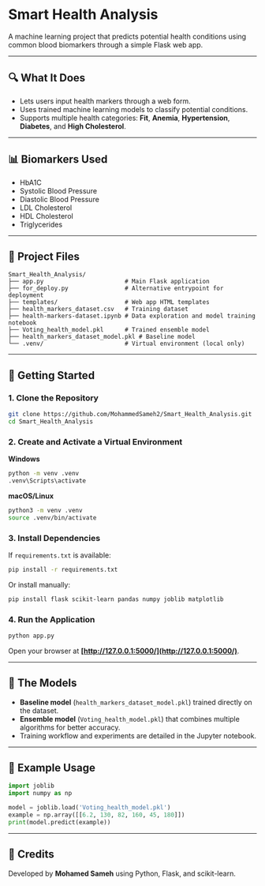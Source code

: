 # Smart Health Analysis

A machine learning project that predicts potential health conditions using common blood biomarkers through a simple Flask web app.

---

## 🔍 What It Does

* Lets users input health markers through a web form.
* Uses trained machine learning models to classify potential conditions.
* Supports multiple health categories: **Fit**, **Anemia**, **Hypertension**, **Diabetes**, and **High Cholesterol**.

---

## 📊 Biomarkers Used

* HbA1C
* Systolic Blood Pressure
* Diastolic Blood Pressure
* LDL Cholesterol
* HDL Cholesterol
* Triglycerides

---

## 📂 Project Files

```
Smart_Health_Analysis/
├── app.py                       # Main Flask application
├── for_deploy.py                # Alternative entrypoint for deployment
├── templates/                   # Web app HTML templates
├── health_markers_dataset.csv   # Training dataset
├── health-markers-dataset.ipynb # Data exploration and model training notebook
├── Voting_health_model.pkl      # Trained ensemble model
├── health_markers_dataset_model.pkl # Baseline model
└── .venv/                       # Virtual environment (local only)
```

---

## 🚀 Getting Started

### 1. Clone the Repository

```bash
git clone https://github.com/MohammedSameh2/Smart_Health_Analysis.git
cd Smart_Health_Analysis
```

### 2. Create and Activate a Virtual Environment

**Windows**

```bash
python -m venv .venv
.venv\Scripts\activate
```

**macOS/Linux**

```bash
python3 -m venv .venv
source .venv/bin/activate
```

### 3. Install Dependencies

If `requirements.txt` is available:

```bash
pip install -r requirements.txt
```

Or install manually:

```bash
pip install flask scikit-learn pandas numpy joblib matplotlib
```

### 4. Run the Application

```bash
python app.py
```

Open your browser at **[http://127.0.0.1:5000/](http://127.0.0.1:5000/)**.

---

## 🧠 The Models

* **Baseline model** (`health_markers_dataset_model.pkl`) trained directly on the dataset.
* **Ensemble model** (`Voting_health_model.pkl`) that combines multiple algorithms for better accuracy.
* Training workflow and experiments are detailed in the Jupyter notebook.

---

## 📘 Example Usage

```python
import joblib
import numpy as np

model = joblib.load('Voting_health_model.pkl')
example = np.array([[6.2, 130, 82, 160, 45, 180]])
print(model.predict(example))
```

---

## 🙌 Credits

Developed by **Mohamed Sameh** using Python, Flask, and scikit-learn.

